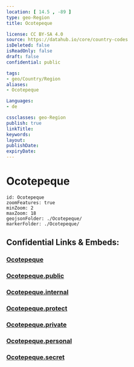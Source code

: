 ```yaml
---
location: [ 14.5 , -89 ] 
type: geo-Region
title: Ocotepeque

license: CC BY-SA 4.0
source: https://datahub.io/core/country-codes
isDeleted: false
isReadOnly: false
draft: false
confidential: public

tags:
- geo/Country/Region
aliases:
- Ocotepeque

Languages:
- de

cssclasses: geo-Region
publish: true
linkTitle: 
keywords: 
layout: 
publishDate: 
expiryDate: 
---
```


# Ocotepeque

```leaflet
id: Ocotepeque
zoomFeatures: true 
minZoom: 2 
maxZoom: 18
geojsonFolder: ./Ocotepeque/
markerFolder: ./Ocotepeque/
```


## Confidential Links & Embeds: 

### [Ocotepeque](/_Standards/Earth/Continent/America~Central/Honduras/departments~Honduras/Ocotepeque.md) 

### [Ocotepeque.public](/_public/Earth/Continent/America~Central/Honduras/departments~Honduras/Ocotepeque.public.md) 

### [Ocotepeque.internal](/_internal/Earth/Continent/America~Central/Honduras/departments~Honduras/Ocotepeque.internal.md) 

### [Ocotepeque.protect](/_protect/Earth/Continent/America~Central/Honduras/departments~Honduras/Ocotepeque.protect.md) 

### [Ocotepeque.private](/_private/Earth/Continent/America~Central/Honduras/departments~Honduras/Ocotepeque.private.md) 

### [Ocotepeque.personal](/_personal/Earth/Continent/America~Central/Honduras/departments~Honduras/Ocotepeque.personal.md) 

### [Ocotepeque.secret](/_secret/Earth/Continent/America~Central/Honduras/departments~Honduras/Ocotepeque.secret.md)

